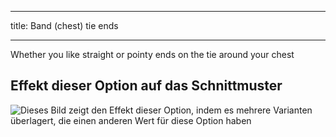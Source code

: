 ***

title: Band (chest) tie ends

***

Whether you like straight or pointy ends on the tie around your chest

## Effekt dieser Option auf das Schnittmuster

![Dieses Bild zeigt den Effekt dieser Option, indem es mehrere Varianten überlagert, die einen anderen Wert für diese Option haben](bee_bandtieends_sample.svg "Effekt dieser Option auf das Schnittmuster")
